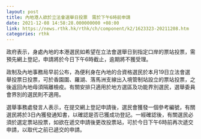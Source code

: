 ```yaml
---
layout: post
title: 內地港人欲於立法會選舉日投票　需於下午6時前申請
date: 2021-12-08 14:58:28.000000000 +08:00
link: https://news.rthk.hk/rthk/ch/component/k2/1623323-20211208.htm
categories: rthk
---
```


政府表示，身處內地的本港選民如希望在立法會選舉日到指定口岸的票站投票，需預先網上登記，申請將於今日下午6時截止，逾期將不獲受理。

政制及內地事務局早前公布，為便利身在內地的合資格選民於本月19日立法會選舉投票日投票，可於香園圍、羅湖、落馬洲支線出入境管制站設立的票站投票，之後返回內地毋須隔離檢疫。有關安排只適用於地方選區及功能界別選民，選舉委員會界別的選民則不適用。　

選舉事務處發言人表示，在提交網上登記申請後，選民會獲發一個參考編號，有關選民將於3日內獲發通知書，以確認是否已獲成功登記。一經確認後，有關選民必須於選定票站投票，如欲在遞交申請後更改投票站，可於今日下午6時前再次遞交申請，以取代之前已遞交的申請。

